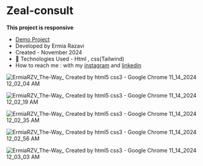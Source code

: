 # Zeal-consult

**This project is responsive**

- [Demo Project](https://ermiarzv.github.io/Zeal-consult/)
- Developed by Ermia Razavi
- Created - November 2024
- 🤖 Technologies Used - Html , css(Tailwind) 
- How to reach me : with my
[instagram](https://www.instagram.com/ermia_razavi.dev) and
[linkedin](https://www.linkedin.com/in/ermia-razavi-a611312a3/)

![ErmiaRZV_The-Way_ Created by html5   css3 - Google Chrome 11_14_2024 12_02_04 AM](https://github.com/user-attachments/assets/d7fa9a48-ea99-4271-b502-73009e5b10e4)

![ErmiaRZV_The-Way_ Created by html5   css3 - Google Chrome 11_14_2024 12_02_19 AM](https://github.com/user-attachments/assets/ff8cdee6-85b8-4249-81d0-b94353ca61c9)

![ErmiaRZV_The-Way_ Created by html5   css3 - Google Chrome 11_14_2024 12_02_35 AM](https://github.com/user-attachments/assets/2e24f967-f0f0-4273-b925-5801aeb8683e)

![ErmiaRZV_The-Way_ Created by html5   css3 - Google Chrome 11_14_2024 12_02_56 AM](https://github.com/user-attachments/assets/a7964bcd-7ef1-41f3-bc08-6764c4c9ce66)

![ErmiaRZV_The-Way_ Created by html5   css3 - Google Chrome 11_14_2024 12_03_03 AM](https://github.com/user-attachments/assets/de6929f8-c571-46c1-b081-a1496fcc44db)
